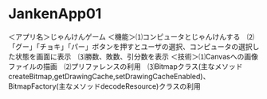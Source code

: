 # JankenApp01
＜アプリ名＞じゃんけんゲーム
＜機能＞⑴コンピュータとじゃんけんする　⑵「グー」「チョキ」「パー」ボタンを押すとユーザの選択、コンピュータの選択した状態を画面に表示　⑶勝数、敗数、引分数を表示
＜技術＞⑴Canvasへの画像ファイルの描画　⑵プリファレンスの利用　⑶Bitmapクラス(主なメソッド　createBitmap,getDrawingCache,setDrawingCacheEnabled)、BitmapFactory(主なメソッドdecodeResource)クラスの利用